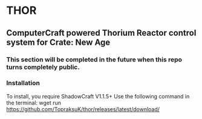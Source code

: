 # THOR
## ComputerCraft powered Thorium Reactor control system for Crate: New Age
### This section will be completed in the future when this repo turns completely public.
### Installation
To install, you require ShadowCraft V1.1.5+
Use the following command in the terminal:
wget run https://github.com/TopraksuK/thor/releases/latest/download/